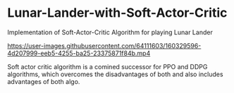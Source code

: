# Lunar-Lander-with-Soft-Actor-Critic
Implementation of Soft-Actor-Critic Algorithm for playing Lunar Lander


https://user-images.githubusercontent.com/64111603/160329596-4d207999-eeb5-4255-ba25-23375871f84b.mp4

Soft actor critic algorithm is a comined successor for PPO and DDPG algorithms, which overcomes the disadvantages of both and also 
includes advantages of both algo. 
